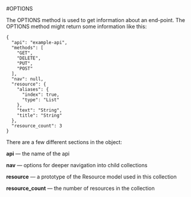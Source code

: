 #OPTIONS

The OPTIONS method is used to get information about an end-point.  The OPTIONS method might return some information like this:

    {
      "api": "example-api",
      "methods": [
        "GET",
        "DELETE",
        "PUT",
        "POST"
      ],
      "nav": null,
      "resource": {
        "aliases": {
          "index": true,
          "type": "List"
        },
        "text": "String",
        "title": "String"
      },
      "resource_count": 3
    }

There are a few different sections in the object:

**api** &mdash; the name of the api

**nav** &mdash; options for deeper navigation into child collections

**resource** &mdash; a prototype of the Resource model used in this collection

**resource_count** &mdash; the number of resources in the collection
